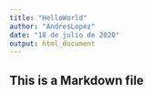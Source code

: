 ```yaml
---
title: "HelloWorld"
author: "AndresLopez"
date: "18 de julio de 2020"
output: html_document
---
```


## This is a Markdown file